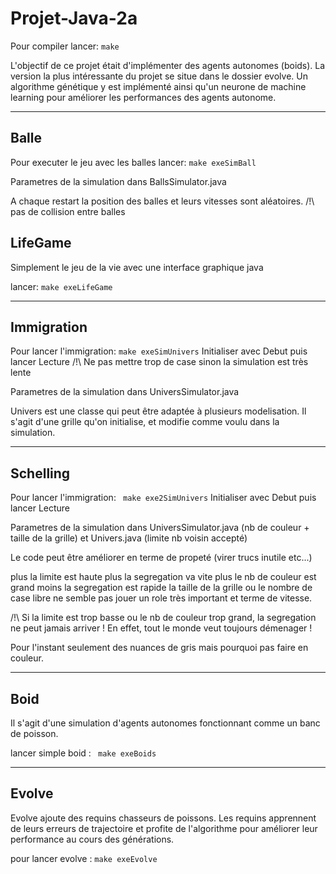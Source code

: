 # Projet-Java-2a

Pour compiler lancer: ` make `

L'objectif de ce projet était d'implémenter des agents autonomes (boids).
La version la plus intéressante du projet se situe dans le dossier evolve. Un algorithme génétique y est implémenté ainsi qu'un neurone de machine learning pour améliorer les performances des agents autonome.

 ---

## Balle
Pour executer le jeu avec les balles lancer: `make exeSimBall`

Parametres de la simulation dans BallsSimulator.java

A chaque restart la position des balles et leurs vitesses sont aléatoires. /!\ pas de collision entre balles

## LifeGame

Simplement le jeu de la vie avec une interface graphique java

lancer:  `make exeLifeGame`

---

## Immigration

Pour lancer l'immigration:  `make exeSimUnivers`
Initialiser avec Debut puis lancer Lecture
/!\ Ne pas mettre trop de case sinon la simulation est très lente

Parametres de la simulation dans UniversSimulator.java

Univers est une classe qui peut être adaptée à plusieurs modelisation. Il s'agit d'une grille qu'on initialise, et modifie comme voulu dans la simulation.

---

## Schelling

Pour lancer l'immigration: ` make exe2SimUnivers`
Initialiser avec Debut puis lancer Lecture

Parametres de la simulation dans UniversSimulator.java (nb de couleur + taille de la grille) et Univers.java (limite nb voisin accepté)

Le code peut être améliorer en terme de propeté (virer trucs inutile etc...)

plus la limite est haute plus la segregation va vite
plus le nb de couleur est grand moins la segregation est rapide
la taille de la grille ou le nombre de case libre ne semble pas jouer un role très important et terme de vitesse.

/!\ Si la limite est trop basse ou le nb de couleur trop grand, la segregation ne peut jamais arriver ! En effet, tout le monde veut toujours démenager !

Pour l'instant seulement des nuances de gris mais pourquoi pas faire en couleur.

--- 

## Boid

Il s'agit d'une simulation d'agents autonomes fonctionnant comme un banc de poisson. 

lancer simple boid : ` make exeBoids`

---

## Evolve 


Evolve ajoute des requins chasseurs de poissons. Les requins apprennent de leurs erreurs de trajectoire et profite de l'algorithme pour améliorer leur performance au cours des générations.

pour lancer evolve : `make exeEvolve`

